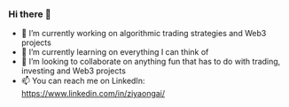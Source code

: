 ### Hi there 👋

- 🔭 I’m currently working on algorithmic trading strategies and Web3 projects
- 🌱 I’m currently learning on everything I can think of
- 👯 I’m looking to collaborate on anything fun that has to do with trading, investing and Web3 projects
- 📫 You can reach me on LinkedIn: https://www.linkedin.com/in/ziyaongai/

